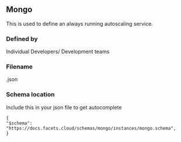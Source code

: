 ## Mongo

This is used to define an always running autoscaling service.


### Defined by

Individual Developers/ Development teams

### Filename
<mongo-service-name>.json

### Schema location
Include this in your json file to get autocomplete
```
{
"$schema": "https://docs.facets.cloud/schemas/mongo/instances/mongo.schema",
}
```
